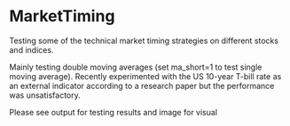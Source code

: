 # MarketTiming

Testing some of the technical market timing strategies on different stocks and indices.

Mainly testing double moving averages (set ma_short=1 to test single moving average). Recently experimented with the US 10-year T-bill rate as an external indicator according to a research paper but the performance was unsatisfactory.

Please see output for testing results and image for visual
